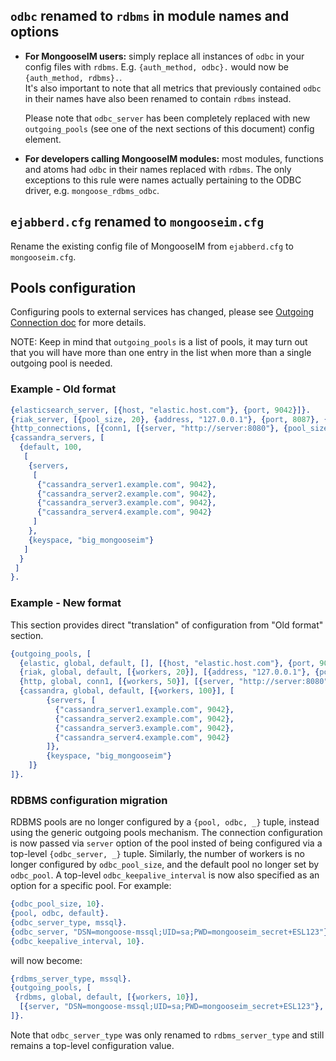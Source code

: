 ## **`odbc` renamed to `rdbms` in module names and options**

* **For MongooseIM users:** simply replace all instances of `odbc` in your config files with `rdbms`.
  E.g. `{auth_method, odbc}.` would now be `{auth_method, rdbms}.`.<br/>
  It's also important to note that all metrics that previously contained `odbc` in their names have also been renamed to contain `rdbms` instead.

  Please note that `odbc_server` has been completely replaced with new `outgoing_pools` (see one of the next sections of this document) config element.

* **For developers calling MongooseIM modules:** most modules, functions and atoms had `odbc` in their names replaced with `rdbms`.
  The only exceptions to this rule were names actually pertaining to the ODBC driver, e.g. `mongoose_rdbms_odbc`.

## **`ejabberd.cfg` renamed to `mongooseim.cfg`**

Rename the existing config file of MongooseIM from `ejabberd.cfg` to `mongooseim.cfg`.

## Pools configuration

Configuring pools to external services has changed, please see [Outgoing Connection doc](../advanced-configuration/outgoing-connections.md) for more details.

NOTE: Keep in mind that `outgoing_pools` is a list of pools, it may turn out that you will have more than one entry in the list when more than a single outgoing pool is needed.

### Example - Old format

```erlang
{elasticsearch_server, [{host, "elastic.host.com"}, {port, 9042}]}.
{riak_server, [{pool_size, 20}, {address, "127.0.0.1"}, {port, 8087}, {riak_pb_socket_opts, []}]}.
{http_connections, [{conn1, [{server, "http://server:8080"}, {pool_size, 50}]} ]}.
{cassandra_servers, [
  {default, 100,
   [
    {servers,
     [
      {"cassandra_server1.example.com", 9042},
      {"cassandra_server2.example.com", 9042},
      {"cassandra_server3.example.com", 9042},
      {"cassandra_server4.example.com", 9042}
     ]
    },
    {keyspace, "big_mongooseim"}
   ]
  }
 ]
}.
```

### Example - New format

This section provides direct "translation" of configuration from "Old format" section.

```erlang
{outgoing_pools, [
  {elastic, global, default, [], [{host, "elastic.host.com"}, {port, 9042}]},
  {riak, global, default, [{workers, 20}], [{address, "127.0.0.1"}, {port, 8087}]},
  {http, global, conn1, [{workers, 50}], [{server, "http://server:8080"}]},
  {cassandra, global, default, [{workers, 100}], [
        {servers, [
          {"cassandra_server1.example.com", 9042},
          {"cassandra_server2.example.com", 9042},
          {"cassandra_server3.example.com", 9042},
          {"cassandra_server4.example.com", 9042}
        ]},
        {keyspace, "big_mongooseim"}
    ]}
]}.
```

### RDBMS configuration migration

RDBMS pools are no longer configured by a `{pool, odbc, _}` tuple, instead using the generic outgoing pools mechanism.
The connection configuration is now passed via `server` option of the pool insted of being configured via a top-level `{odbc_server, _}` tuple.
Similarly, the number of workers is no longer configured by `odbc_pool_size`, and the default pool no longer set by `odbc_pool`.
A top-level `odbc_keepalive_interval` is now also specified as an option for a specific pool.
For example:

```erlang
{odbc_pool_size, 10}.
{pool, odbc, default}.
{odbc_server_type, mssql}.
{odbc_server, "DSN=mongoose-mssql;UID=sa;PWD=mongooseim_secret+ESL123"}.
{odbc_keepalive_interval, 10}.
```

will now become:

```erlang
{rdbms_server_type, mssql}.
{outgoing_pools, [
 {rdbms, global, default, [{workers, 10}],
  [{server, "DSN=mongoose-mssql;UID=sa;PWD=mongooseim_secret+ESL123"}, {keepalive_interval, 10}]}
]}.
```

Note that `odbc_server_type` was only renamed to `rdbms_server_type` and still remains a top-level configuration value.
